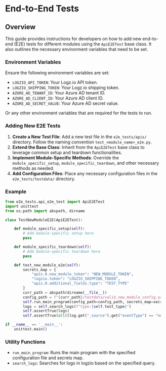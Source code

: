 # End-to-End Tests

## Overview
This guide provides instructions for developers on how to add new end-to-end (E2E) tests for different modules using the `ApiE2ETest` base class. It also outlines the necessary environment variables that need to be set.

### Environment Variables

Ensure the following environment variables are set:
- `LOGZIO_API_TOKEN`: Your Logz.io API token.
- `LOGZIO_SHIPPING_TOKEN`: Your Logz.io shipping token.
- `AZURE_AD_TENANT_ID`: Your Azure AD tenant ID.
- `AZURE_AD_CLIENT_ID`: Your Azure AD client ID.
- `AZURE_AD_SECRET_VALUE`: Your Azure AD secret value.

Or any other environment variables that are required for the tests to run.

### Adding New E2E Tests
1. **Create a New Test File**: Add a new test file in the `e2e_tests/apis/` directory. Follow the naming convention `test_<module_name>_e2e.py`.
2. **Extend the Base Class**: Inherit from the `ApiE2ETest` base class to leverage common setup and teardown functionalities.
3. **Implement Module-Specific Methods**: Override the `module_specific_setup`, `module_specific_teardown`, and other necessary methods as needed.
4. **Add Configuration Files**: Place any necessary configuration files in the `e2e_tests/testdata/` directory.

### Example
```python
from e2e_tests.api_e2e_test import ApiE2ETest
import unittest
from os.path import abspath, dirname

class TestNewModuleE2E(ApiE2ETest):

    def module_specific_setup(self):
        # Add module-specific setup here
        pass

    def module_specific_teardown(self):
        # Add module-specific teardown here
        pass

    def test_new_module_e2e(self):
        secrets_map = {
            "apis.0.new_module_token": "NEW_MODULE_TOKEN",
            "logzio.token": "LOGZIO_SHIPPING_TOKEN",
            "apis.0.additional_fields.type": "TEST_TYPE"
        }
        curr_path = abspath(dirname(__file__))
        config_path = f"{curr_path}/testdata/valid_new_module_config.yaml"
        self.run_main_program(config_path=config_path, secrets_map=secrets_map)
        logs = self.search_logs(f"type:{self.test_type}")
        self.assertTrue(logs)
        self.assertTrue(all([log.get("_source").get("eventType") == "new_event" for log in logs]))

if __name__ == '__main__':
    unittest.main()
```
### Utility Functions
- `run_main_program`: Runs the main program with the specified configuration file and secrets map.
- `search_logs`: Searches for logs in logzio based on the specified query.